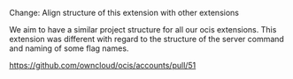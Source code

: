 Change: Align structure of this extension with other extensions

We aim to have a similar project structure for all our ocis extensions. This extension was different with regard to the structure of the server command and naming of some flag names.

https://github.com/owncloud/ocis/accounts/pull/51
